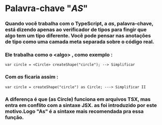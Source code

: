 # Palavra-chave "*AS*"
### Quando você trabalha com o TypeScript, a *as*, palavra-chave, está dizendo apenas ao verificador de tipos para fingir que algo tem um tipo diferente. Você pode pensar nas anotações de tipo como uma camada meta separada sobre o código real.
### Ele trabalha como o \<algo\> , como exemplo :
```
var circle = <Circle> createShape("circle"); --> Simplificar
```
### Com *as* ficaria assim :
```
var circle = createShape("circle") as Circle; ---> Simplificar II
```
### A diferença é que (as Circle) funciona em arquivos TSX, mas <Circle> entra em conflito com a sintaxe JSX. as foi introduzido por este motivo.Logo "As" é a sintaxe mais recomendada pra essa função.
